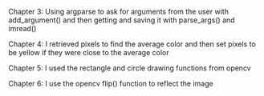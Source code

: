 Chapter 3: Using argparse to ask for arguments from the user with add_argument() and then getting and saving it with parse_args() and imread()

Chapter 4: I retrieved pixels to find the average color and then set pixels to be yellow if they were close to the average color 

Chapter 5: I used the rectangle and circle drawing functions from opencv

Chapter 6: I use the opencv flip() function to reflect the image
